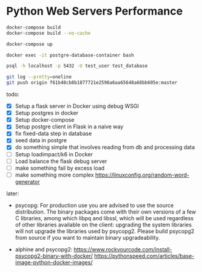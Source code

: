 # Python Web Servers Performance

```bash
docker-compose build
docker-compose build --no-cache

docker-compose up

docker exec -it postgre-database-container bash

psql -h localhost -p 5432 -U test_user test_database

git log --pretty=oneline
git push origin f61b48cb8b1877721e2596a6aa65648a68bb605e:master 
```

todo:

- [x] Setup a flask server in Docker using debug WSGI
- [x] Setup postgres in docker
- [x] Setup docker-compose
- [x] Setup postgre client in Flask in a naive way
- [x] fix fixed-data step in database
- [x] seed data in postgre
- [x] do something simple that involves reading from db and processing data
- [ ] Setup loadimpact/k6 in Docker
- [ ] Load balance the flask debug server
- [ ] make something fail by excess load
- [ ] make something more complex https://linuxconfig.org/random-word-generator

later:

- psycopg: For production use you are advised to use the source distribution. The binary packages come with their own versions of a few C libraries, among which libpq and libssl, which will be used regardless of other libraries available on the client: upgrading the system libraries will not upgrade the libraries used by psycopg2. Please build psycopg2 from source if you want to maintain binary upgradeability.

- alphine and psycopg2: https://www.rockyourcode.com/install-psycopg2-binary-with-docker/
https://pythonspeed.com/articles/base-image-python-docker-images/